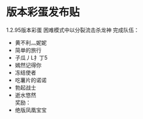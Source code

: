 版本彩蛋发布贴
==============

1.2.95版本彩蛋
困难模式中以分裂流击杀龙神
完成队伍：
* 黄不利灬妮妮  
* 简单的旅行      
* 子瓜丿L扌丁5   
* 嫣然记得你    
* 冻结使者        
* 吃薯片的诺诺  
* 勃起战士         
* 逝水悠然  
奖励：
* 绝版凤凰宝宝
